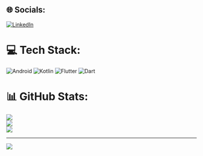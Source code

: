 
## 🌐 Socials:
[![LinkedIn](https://img.shields.io/badge/LinkedIn-%230077B5.svg?logo=linkedin&logoColor=white)](https://linkedin.com/in/suhrob-qodirberdiyev) 

# 💻 Tech Stack:
![Android](https://img.shields.io/badge/android-%23A4C639.svg?style=for-the-badge&logo=android&logoColor=white) ![Kotlin](https://img.shields.io/badge/kotlin-%237F52FF.svg?style=for-the-badge&logo=kotlin&logoColor=white) ![Flutter](https://img.shields.io/badge/Flutter-%2302569B.svg?style=for-the-badge&logo=Flutter&logoColor=white) ![Dart](https://img.shields.io/badge/dart-%230175C2.svg?style=for-the-badge&logo=dart&logoColor=white)
# 📊 GitHub Stats:
![](https://github-readme-stats.vercel.app/api?username=suhrobcoder&theme=dark&hide_border=false&include_all_commits=false&count_private=false)<br/>
![](https://github-readme-streak-stats.herokuapp.com/?user=suhrobcoder&theme=dark&hide_border=false)<br/>
![](https://github-readme-stats.vercel.app/api/top-langs/?username=suhrobcoder&theme=dark&hide_border=false&include_all_commits=false&count_private=false&layout=compact)

---
[![](https://visitcount.itsvg.in/api?id=suhrobcoder&icon=0&color=0)](https://visitcount.itsvg.in)

<!-- Proudly created with GPRM ( https://gprm.itsvg.in ) -->
